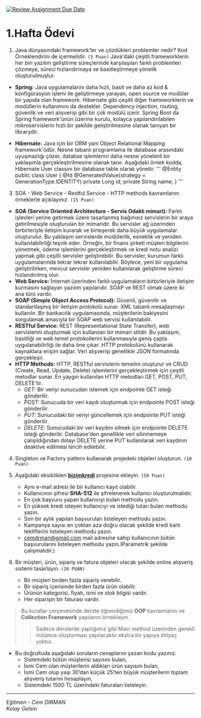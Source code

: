 [![Review Assignment Due Date](https://classroom.github.com/assets/deadline-readme-button-24ddc0f5d75046c5622901739e7c5dd533143b0c8e959d652212380cedb1ea36.svg)](https://classroom.github.com/a/Z1kPkJOi)
# 1.Hafta Ödevi 
1. Java dünyasındaki framework’ler ve çözdükleri problemler nedir? Kod Örneklendirini de içermelidir. `(5 Puan)`
   Java'daki çeşitli frameworklerin her biri yazılım geliştirme süreçlerinde karşılaşılan farklı problemleri çözmeye, süreci hızlandırmaya ve basitleştirmeye yönelik oluşturulmuştur.
   
* **Spring:** Java uygulamalarını daha hızlı, basit ve daha az kod & konfigürasyon işlemi ile geliştirmeye yarayan, open source ve modüler bir yapıda olan framework. Hibernate gibi çeşitli diğer frameworklerin ve modüllerin kullanımını da destekler. Dependency injection, routing, güvenlik ve veri alışverişi gibi bir çok modülü içerir. Spring Boot da Spring framework'ünün üzerine kurulu, kolayca yapılandırılabilen mikroservislerin hızlı bir şekilde geliştirilmesine olanak tanıyan bir librarydir.
  
*  **Hibernate:** Java için bir ORM yani Object Relational Mapping framework'üdür. Nesne tabanlı programlama ile database arasındaki uyuşmazlığı çözer, databse işlemlerini daha nesne yönelimli bir yaklaşımla gerçekleştirilmesine olanak tanır. Aşağıdaki örnek kodda, Hibernate User classını bir database table olarak yönetir.
'''
@Entity
public class User {
    @Id
    @GeneratedValue(strategy = GenerationType.IDENTITY)
    private Long id;
    private String name;
}
'''

3. SOA - Web Service - Restful Service - HTTP methods kavramlarını örneklerle açıklayınız. `(15 Puan)`
* **SOA (Service Oriented Architecture - Servis Odaklı mimari):** Farklı işlevleri yerine getirmek üzere tasarlanmış bağımsız servislerin bir araya getirilmesiyle oluşturulan bir mimaridir. Bu servisler ağ üzerinden birbirleriyle iletişim kurarak ve birleşerek daha büyük uygulamalar oluşturulur. Bu yaklaşım servislerde modülerlik, esneklik ve yeniden kullanılabilirliği teşvik eder. Örneğin, bir finans şirketi müşteri bilgilerini yönetmek, ödeme işlemlerini gerçekleştirmek ve kredi notu analizi yapmak gibi çeşitli servisler geliştirebilir. Bu servisler, kurumun farklı uygulamalarında tekrar tekrar kullanılabilir. Böylece, yeni bir uygulama geliştirilirken, mevcut servisler yeniden kullanılarak geliştirme süreci hızlandırılmış olur.
* **Web Service:** İnternet üzerinden farklı uygulamaların birbirleriyle iletişim kurmasını sağlayan yazılım yapılarıdır. SOAP ve REST olmak üzere iki ana türü vardır.
* **SOAP (Simple Object Access Protocol):** Güvenli, güvenilir ve standartlaşmış bir iletişim protokolü sunar. XML tabanlı mesajlaşmayı kullanılır. Bir bankacılık uygulamasında, müşterilerin bakiyesini sorgulamak amacıyla bir SOAP web servisi kullanılabilir.
* **RESTful Service:** REST (Representational State Transfer), web servislerini oluşturmak için kullanılan bir mimari stildir. Bu yaklaşım, basitliği ve web temel protokollerini kullanmasıyla geniş çapta uygulanabilirliği ile daha öne çıkar. HTTP protokolünü kullanarak kaynaklara erişim sağlar. Veri alışverişi genellikle JSON formatında gerçekleşir.
* **HTTP Methods:** HTTP, RESTful servislerin temelini oluşturur ve CRUD (Create, Read, Update, Delete) işlemlerini gerçekleştirmek için çeşitli metodlar sunar. En yaygın kullanılan HTTP metodları GET, POST, PUT, DELETE'tir.
   * *GET:* Bir veriyi sunucudan istemek için endpointe GET isteği gönderilir.
   * *POST:* Sunucuda bir veri kaydı oluşturmak için  endpointe POST isteği gönderilir.
   * *PUT:* Sunucudaki bir veriyi güncellemek için endpointe PUT isteği gönderilir.
   * *DELETE:* Sunucudaki bir veri kaydını silmek için  endpointe DELETE isteği gönderilir. Database'den genellikle veri silinmemeye çalışıldığından dolayı DELETE yerine PUT kullanılarak veri kaydının deaktive edilmesi tercih edilebilir.

4. Singleton ve Factory pattern kullanarak projedeki objeleri oluşturun. `(10 Puan)`

5. Aşağıdaki eksiklikleri [**bizimkredi**](https://github.com/Definex-Java-Spring-Bootcampp/kredinbizden-service) projesine ekleyin. `(50 Puan)` 
    * Aynı e-mail adresi ile bir kullanıcı kayıt olabilir.  
    * Kullanıcının şifresi **SHA-512** ile şifrelenerek kullanıcı oluşturulmalıdır.  
    * En çok başvuru yapan kullanıcıyı bulan methodu yazın.  
    * En yüksek kredi isteyen kullanıcıyı ve istediği tutarı bulan methodu yazın.  
    * Son bir aylık yapılan başvuruları listeleyen methodu yazın.  
    * Kampanya sayısı en çoktan aza doğru olacak şekilde kredi kartı tekliflerini listeleyen methodu yazın.  
    * cemdrman@gmail.com mail adresine sahip kullanıcının bütün başvurularını listeleyen methodu yazın.(Parametrik şekilde çalışmalıdır.)  

6. Bir müşteri, ürün, sipariş ve fatura objeleri olacak şekilde online alışveriş sistemi tasarlayın. `(20 PUAN)`
    * Bir müşteri birden fazla sipariş verebilir.
    * Bir sipariş içerisinde birden fazla ürün olabilir.
    * Ürünün kategorisi, fiyatı, ismi ve stok bilgisi vardır.
    * Her siparişin bir faturası vardır.

> Bu kurallar çerçevesinde derste öğrendiğimiz **OOP** kavramlarını ve **Collection Framework** yapılarını örnekleyin.   
> > Sadece derslerde yaptığımız gibi Main method üzerinden gerekli instance oluşturması yapılacaktır ekstra bir yapıya ihtiyaç yoktur. 

* Bu doğrultuda aşağıdaki soruların cevaplarını yazan kodu yazınız.
    - Sistemdeki bütün müşterisi sayısını bulan,  
    - İsmi Cem olan müşterilerin aldıkları ürün sayısını bulan, 
    - İsmi Cem olup yaşı 30’dan küçük 25’ten büyük müşterilerin toplam alışveriş tutarını hesaplayın,
    - Sistemdeki 1500 TL üzerindeki faturaları listeleyin.
---
*Eğitmen - Cem DIRMAN*  
*Kolay Gelsin*  
